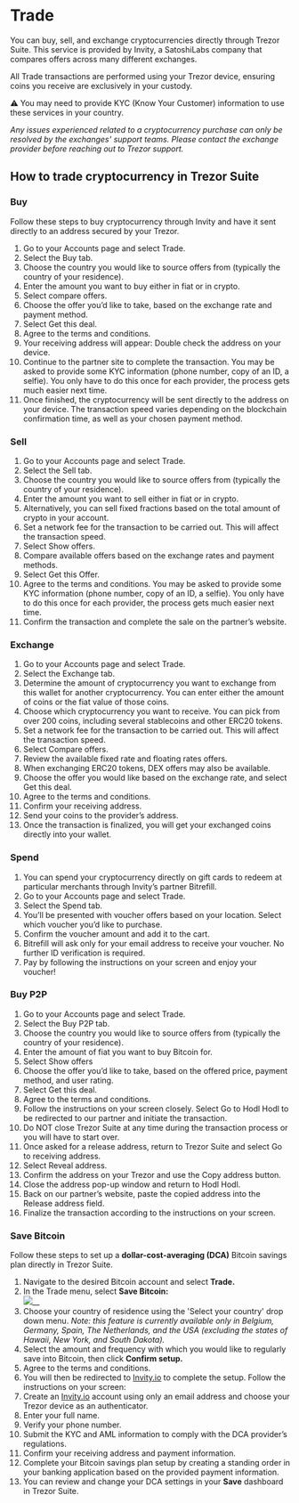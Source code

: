 # Trade

You can buy, sell, and exchange cryptocurrencies directly through Trezor Suite. This service is provided by Invity, a SatoshiLabs company that compares offers across many different exchanges.

All Trade transactions are performed using your Trezor device, ensuring coins you receive are exclusively in your custody.

⚠️ You may need to provide KYC (Know Your Customer) information to use these services in your country.&#x20;

_Any issues experienced related to a cryptocurrency purchase can only be resolved by the exchanges' support teams. Please contact the exchange provider before reaching out to Trezor support._&#x20;

## How to trade cryptocurrency in Trezor Suite

### **Buy**

Follow these steps to buy cryptocurrency through Invity and have it sent directly to an address secured by your Trezor.

1. Go to your Accounts page and select Trade.
2. Select the Buy tab.
3. Choose the country you would like to source offers from (typically the country of your residence).
4. Enter the amount you want to buy either in fiat or in crypto.
5. Select compare offers.
6. Choose the offer you’d like to take, based on the exchange rate and payment method.
7. Select Get this deal.
8. Agree to the terms and conditions.
9. Your receiving address will appear: Double check the address on your device.
10. Continue to the partner site to complete the transaction. You may be asked to provide some KYC information (phone number, copy of an ID, a selfie). You only have to do this once for each provider, the process gets much easier next time.
11. Once finished, the cryptocurrency will be sent directly to the address on your device. The transaction speed varies depending on the blockchain confirmation time, as well as your chosen payment method.

### **Sell**

1. Go to your Accounts page and select Trade.
2. Select the Sell tab.
3. Choose the country you would like to source offers from (typically the country of your residence).
4. Enter the amount you want to sell either in fiat or in crypto.
5. Alternatively, you can sell fixed fractions based on the total amount of crypto in your account.
6. Set a network fee for the transaction to be carried out. This will affect the transaction speed.
7. Select Show offers.
8. Compare available offers based on the exchange rates and payment methods.
9. Select Get this Offer.
10. Agree to the terms and conditions. You may be asked to provide some KYC information (phone number, copy of an ID, a selfie). You only have to do this once for each provider, the process gets much easier next time.
11. Confirm the transaction and complete the sale on the partner’s website.

### **Exchange**

1. Go to your Accounts page and select Trade.
2. Select the Exchange tab.
3. Determine the amount of cryptocurrency you want to exchange from this wallet for another cryptocurrency. You can enter either the amount of coins or the fiat value of those coins.
4. Choose which cryptocurrency you want to receive. You can pick from over 200 coins, including several stablecoins and other ERC20 tokens.
5. Set a network fee for the transaction to be carried out. This will affect the transaction speed.
6. Select Compare offers.
7. Review the available fixed rate and floating rates offers.
8. When exchanging ERC20 tokens, DEX offers may also be available.
9. Choose the offer you would like based on the exchange rate, and select Get this deal.
10. Agree to the terms and conditions.
11. Confirm your receiving address.
12. Send your coins to the provider’s address.
13. Once the transaction is finalized, you will get your exchanged coins directly into your wallet.

### **Spend**

1. You can spend your cryptocurrency directly on gift cards to redeem at particular merchants through Invity’s partner Bitrefill.
2. Go to your Accounts page and select Trade.
3. Select the Spend tab.
4. You’ll be presented with voucher offers based on your location. Select which voucher you’d like to purchase.
5. Confirm the voucher amount and add it to the cart.
6. Bitrefill will ask only for your email address to receive your voucher. No further ID verification is required.
7. Pay by following the instructions on your screen and enjoy your voucher!

### **Buy P2P**

1. Go to your Accounts page and select Trade.
2. Select the Buy P2P tab.
3. Choose the country you would like to source offers from (typically the country of your residence).
4. Enter the amount of fiat you want to buy Bitcoin for.
5. Select Show offers
6. Choose the offer you’d like to take, based on the offered price, payment method, and user rating.
7. Select Get this deal.
8. Agree to the terms and conditions.
9. Follow the instructions on your screen closely. Select Go to Hodl Hodl to be redirected to our partner and initiate the transaction.
10. Do NOT close Trezor Suite at any time during the transaction process or you will have to start over.
11. Once asked for a release address, return to Trezor Suite and select Go to receiving address.
12. Select Reveal address.
13. Confirm the address on your Trezor and use the Copy address button.
14. Close the address pop-up window and return to Hodl Hodl.
15. Back on our partner’s website, paste the copied address into the Release address field.
16. Finalize the transaction according to the instructions on your screen.

### Save Bitcoin

Follow these steps to set up a **dollar-cost-averaging (DCA)** Bitcoin savings plan directly in Trezor Suite.

1. Navigate to the desired Bitcoin account and select **Trade.**
2. In the Trade menu, select **Save Bitcoin:**\
   ![](../../.gitbook/assets/Save\_Bitcoin-HL.png)__
3. Choose your country of residence using the 'Select your country' drop down menu. _Note: this feature is currently available only in Belgium, Germany, Spain, The Netherlands, and the USA (excluding the states of Hawaii, New York, and South Dakota)._
4. Select the amount and frequency with which you would like to regularly save into Bitcoin, then click **Confirm setup.**
5. Agree to the terms and conditions.&#x20;
6. You will then be redirected to [Invity.io](http://invity.io) to complete the setup. Follow the instructions on your screen:
7. Create an [Invity.io](http://invity.io) account using only an email address and choose your Trezor device as an authenticator.
8. Enter your full name.
9. Verify your phone number.
10. Submit the KYC and AML information to comply with the DCA provider’s regulations.
11. Confirm your receiving address and payment information.
12. Complete your Bitcoin savings plan setup by creating a standing order in your banking application based on the provided payment information.
13. You can review and change your DCA settings in your **Save** dashboard in Trezor Suite.
